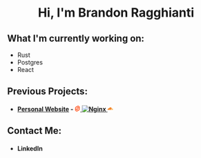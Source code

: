 <h1 align="center">Hi, I'm Brandon Ragghianti</h1>

<h2>What I'm currently working on:</h2>

- Rust
- Postgres
- React

<h2>Previous Projects:</h2>
<ul>
  <li>
    <h4> 
      <a href="https://brandon.ragghianti.org">Personal Website</a> 
        - 
        <a href="https://svelte.dev/" target="_blank" rel="noreferrer"> <img src="https://raw.githubusercontent.com/devicons/devicon/ca28c779441053191ff11710fe24a9e6c23690d6/icons/svelte/svelte-original.svg" alt="Svelte" width="13" height="13"/> 
        <a href="https://nginx.org/" target="_blank" rel="noreferrer"> <img src="https://www.myqnap.org/wp-content/uploads/nginx-3628948-3030173-1.png" alt="Nginx" width="13" height="13"/> 
        <a href="https://www.cloudflare.com/" target="_blank" rel="noreferrer"> <img src="https://raw.githubusercontent.com/devicons/devicon/ca28c779441053191ff11710fe24a9e6c23690d6/icons/cloudflare/cloudflare-original.svg" alt="Nginx" width="13" height="13"/> 
      </a> 
    </h4>
  </li>
</ul>

<h2>Contact Me:</h2>
<ul>
  <li>
    <h4> LinkedIn </h4>
  </li>
</ul>

